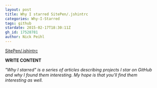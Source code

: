 ```yaml
---
layout: post
title: Why I starred SitePen/.jshintrc
categories: Why-I-Starred
tags: github
stardate: 2015-02-17T18:30:11Z
gh_id: 17528781
author: Nick Peihl
---
```


[SitePen/.jshintrc](https://github.com/SitePen/.jshintrc)

**WRITE CONTENT**

*"Why I starred" is a series of articles describing projects I star on GitHub and why I found them interesting. My hope is that you'll find them interesting as well.*

